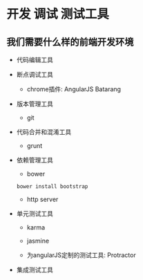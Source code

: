 # 开发 调试 测试工具

## 我们需要什么样的前端开发环境

- 代码编辑工具

- 断点调试工具

  - chrome插件: AngularJS Batarang

- 版本管理工具

  - git

- 代码合并和混淆工具

  - grunt

- 依赖管理工具

  - bower
  ```
  bower install bootstrap
  ```

  - http server

- 单元测试工具

  - karma

  - jasmine

  - 为angularJS定制的测试工具: Protractor

- 集成测试工具